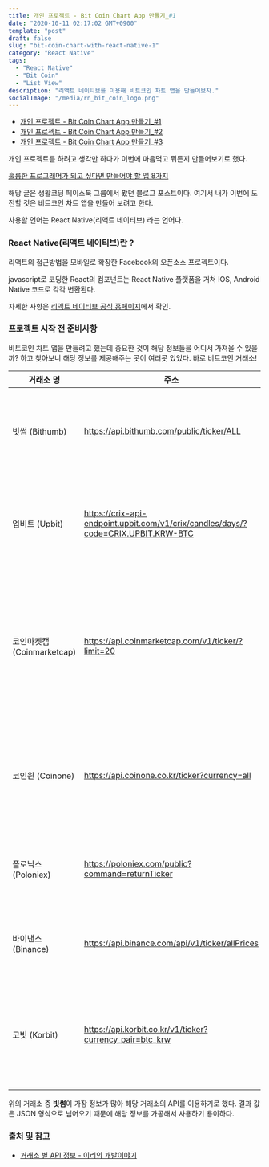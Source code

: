```yaml
---
title: 개인 프로젝트 - Bit Coin Chart App 만들기_#1
date: "2020-10-11 02:17:02 GMT+0900"
template: "post"
draft: false
slug: "bit-coin-chart-with-react-native-1"
category: "React Native"
tags:
  - "React Native"
  - "Bit Coin"
  - "List View"
description: "리액트 네이티브를 이용해 비트코인 차트 앱을 만들어보자."
socialImage: "/media/rn_bit_coin_logo.png"
---
```


- [개인 프로젝트 - Bit Coin Chart App 만들기\_#1](/posts/bit-coin-chart-with-react-native-1)
- [개인 프로젝트 - Bit Coin Chart App 만들기\_#2](/posts/bit-coin-chart-with-react-native-2)
- [개인 프로젝트 - Bit Coin Chart App 만들기\_#3](/posts/bit-coin-chart-with-react-native-3)

개인 프로젝트를 하려고 생각만 하다가 이번에 마음먹고 뭐든지 만들어보기로 했다.

[훌륭한 프로그래머가 되고 싶다면 만들어야 할 앱 8가지](https://tagilog.tistory.com/579?fbclid=IwAR1iBUMyQHy4OQtluq_4kKtVUYJl_OuYBhKH0EIOd40HXs-jtaFCO7Z5cB8)

해당 글은 생활코딩 페이스북 그룹에서 봤던 블로그 포스트이다. 여기서 내가 이번에 도전할 것은 비트코인 차트 앱을 만들어 보려고 한다.

사용할 언어는 React Native(리액트 네이티브) 라는 언어다.

### React Native(리액트 네이티브)란 ?

리액트의 접근방법을 모바일로 확장한 Facebook의 오픈소스 프로젝트이다.

javascript로 코딩한 React의 컴포넌트는 React Native 플랫폼을 거쳐 IOS, Android Native 코드로 각각 변환된다.

자세한 사항은 [리액트 네이티브 공식 홈페이지](https://reactnative.dev/)에서 확인.

### 프로젝트 시작 전 준비사항

비트코인 차트 앱을 만들려고 했는데 중요한 것이 해당 정보들을 어디서 가져올 수 있을까? 하고 찾아보니 해당 정보를 제공해주는 곳이 여러곳 있었다. 바로 비트코인 거래소!

| 거래소 명                  | 주소                                                                              | 비고                                                                                          |
| -------------------------- | --------------------------------------------------------------------------------- | --------------------------------------------------------------------------------------------- |
| 빗썸 (Bithumb)             | https://api.bithumb.com/public/ticker/ALL                                         | ALL 대신 원하는 암호화폐 심볼을 입력시 원하는 데이터를 호출                                   |
| 업비트 (Upbit)             | https://crix-api-endpoint.upbit.com/v1/crix/candles/days/?code=CRIX.UPBIT.KRW-BTC | KRW-BTC 대신 원하는 마켓 및 심볼을 입력하면 원하는 데이터를 호출                              |
| 코인마켓캡 (Coinmarketcap) | https://api.coinmarketcap.com/v1/ticker/?limit=20                                 | 데이터를 시총순서대로 불러오고 있음, limit=뒤의 숫자를 변경하여 원하는 개수만큼 불러오기 가능 |
| 코인원 (Coinone)           | https://api.coinone.co.kr/ticker?currency=all                                     | all 대신 원하는 심볼을 입력하여 호출, 코인원은 대문자가 아닌 소문자를 취급                    |
| 폴로닉스 (Poloniex)        | https://poloniex.com/public?command=returnTicker                                  | 현재 폴로닉스에서 거래중인 암호화폐 정보를 모두 출력                                          |
| 바이낸스 (Binance)         | https://api.binance.com/api/v1/ticker/allPrices                                   | allPrices 대신 원하는 심볼을 입력하여 데이터를 호출                                           |
| 코빗 (Korbit)              | https://api.korbit.co.kr/v1/ticker?currency_pair=btc_krw                          | btc-krw 대신 원하는 심볼을 입력하여 호출, 코인원과 마찬가지로 소문자를 취급                   |

위의 거래소 중 **빗썸**이 가장 정보가 많아 해당 거래소의 API를 이용하기로 했다. 결과 값은 JSON 형식으로 넘어오기 때문에 해당 정보를 가공해서 사용하기 용이하다.

### 출처 및 참고

- [거래소 별 API 정보 - 이리의 개발이야기](https://iri-kang.tistory.com/3)
